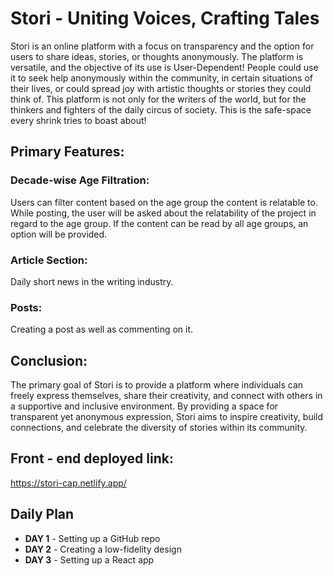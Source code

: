 ﻿# Stori - Uniting Voices, Crafting Tales

Stori is an online platform with a focus on transparency and the option for users to share ideas, stories, or thoughts anonymously. The platform is versatile, and the objective of its use is User-Dependent! People could use it to seek help anonymously within the community, in certain situations of their lives, or could spread joy with artistic thoughts or stories they could think of. This platform is not only for the writers of the world, but for the thinkers and fighters of the daily circus of society. This is the safe-space every shrink tries to boast about!

## Primary Features:

### Decade-wise Age Filtration: 
Users can filter content based on the age group the content is relatable to. While posting, the user will be asked about the relatability of the project in regard to the age group. If the content can be read by all age groups, an option will be provided.

### Article Section: 
Daily short news in the writing industry.

### Posts: 
Creating a post as well as commenting on it.

## Conclusion:

The primary goal of Stori is to provide a platform where individuals can freely express themselves, share their creativity, and connect with others in a supportive and inclusive environment. By providing a space for transparent yet anonymous expression, Stori aims to inspire creativity, build connections, and celebrate the diversity of stories within its community.

## Front - end deployed link:
https://stori-cap.netlify.app/

## Daily Plan

- **DAY 1** - Setting up a GitHub repo
- **DAY 2** - Creating a low-fidelity design
- **DAY 3** - Setting up a React app
